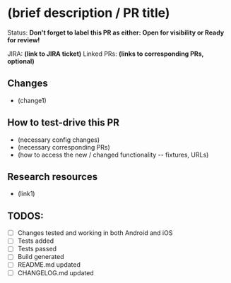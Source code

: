 # (brief description / PR title)

Status: **Don't forget to label this PR as either: Open for visibility or Ready for review!**

JIRA: **(link to JIRA ticket)**
Linked PRs: **(links to corresponding PRs, optional)**

## Changes
- (change1)

## How to test-drive this PR
- (necessary config changes)
- (necessary corresponding PRs)
- (how to access the new / changed functionality -- fixtures, URLs)

## Research resources
- (link1)

## TODOS:
- [ ] Changes tested and working in both Android and iOS
- [ ] Tests added
- [ ] Tests passed
- [ ] Build generated
- [ ] README.md updated
- [ ] CHANGELOG.md updated
